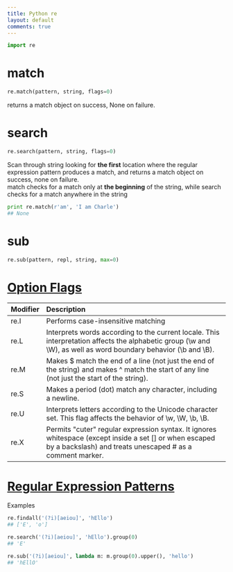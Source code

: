 ```yaml
---
title: Python re
layout: default
comments: true
---
```


```python
import re
```

# match

```python
re.match(pattern, string, flags=0)
```

returns a match object on success, None on failure.   

# search

```python
re.search(pattern, string, flags=0)
```

Scan through string looking for **the first** location where the regular expression pattern produces a match, and returns a match object on success, none on failure.  
match checks for a match only at **the beginning** of the string, while search checks for a match anywhere in the string

```python
print re.match(r'am', 'I am Charle')
## None
```

# sub

```python
re.sub(pattern, repl, string, max=0)
```

<!--more-->

# [Option Flags](https://www.tutorialspoint.com/python/python_reg_expressions.htm)

| Modifier      | Description                                                   |
|:------------- |:--------------------------------------------------------------|
| re.I          | Performs case-insensitive matching                            |
| re.L          | Interprets words according to the current locale. This interpretation affects the alphabetic group (\w and \W), as well as word boundary behavior (\b and \B).|
| re.M          | Makes $ match the end of a line (not just the end of the string) and makes ^ match the start of any line (not just the start of the string).|
| re.S          | Makes a period (dot) match any character, including a newline.|
| re.U          | Interprets letters according to the Unicode character set. This flag affects the behavior of \w, \W, \b, \B.|
| re.X          | Permits "cuter" regular expression syntax. It ignores whitespace (except inside a set [] or when escaped by a backslash) and treats unescaped # as a comment marker.|

# [Regular Expression Patterns](https://www.tutorialspoint.com/python/python_reg_expressions.htm)

Examples  

```python
re.findall('(?i)[aeiou]', 'hEllo')
## ['E', 'o']

re.search('(?i)[aeiou]', 'hEllo').group(0)
## 'E'

re.sub('(?i)[aeiou]', lambda m: m.group(0).upper(), 'hello')
## 'hEllO'
```
